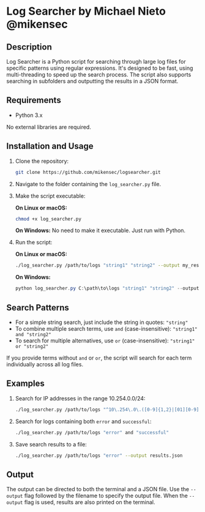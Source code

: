# Log Searcher by Michael Nieto @mikensec

## Description

Log Searcher is a Python script for searching through large log files for specific patterns using regular expressions. It's designed to be fast, using multi-threading to speed up the search process. The script also supports searching in subfolders and outputting the results in a JSON format.

## Requirements

- Python 3.x

No external libraries are required.

## Installation and Usage

1. Clone the repository:

   ```bash
   git clone https://github.com/mikensec/logsearcher.git
   ```

2. Navigate to the folder containing the `log_searcher.py` file.

3. Make the script executable:

   **On Linux or macOS:**

   ```bash
   chmod +x log_searcher.py
   ```

   **On Windows:**
   No need to make it executable. Just run with Python.

4. Run the script:

   **On Linux or macOS:**

   ```bash
   ./log_searcher.py /path/to/logs "string1" "string2" --output my_results.json
   ```

   **On Windows:**

   ```powershell
   python log_searcher.py C:\path\to\logs "string1" "string2" --output my_results.json
   ```

## Search Patterns

- For a simple string search, just include the string in quotes: `"string"`
- To combine multiple search terms, use `and` (case-insensitive): `"string1" and "string2"`
- To search for multiple alternatives, use `or` (case-insensitive): `"string1" or "string2"`

If you provide terms without `and` or `or`, the script will search for each term individually across all log files.

## Examples

1. Search for IP addresses in the range 10.254.0.0/24:

   ```bash
   ./log_searcher.py /path/to/logs "^10\.254\.0\.([0-9]{1,2}|[01][0-9]{2}|2[0-4][0-9]|25[0-5])$"
   ```

2. Search for logs containing both `error` and `successful`:

   ```bash
   ./log_searcher.py /path/to/logs "error" and "successful"
   ```

3. Save search results to a file:
   ```bash
   ./log_searcher.py /path/to/logs "error" --output results.json
   ```

## Output

The output can be directed to both the terminal and a JSON file. Use the `--output` flag followed by the filename to specify the output file. When the `--output` flag is used, results are also printed on the terminal.
